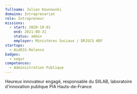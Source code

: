 ```yaml
---
fullname: Julien Kounowski
domaine: Intraprenariat
role: Intrapreneur
missions:
  - start: 2020-10-01
    end: 2021-08-31
    status: admin
    employer: Ministères Sociaux / DRJSCS HDF
startups:
  - AidESS-Relance
badges:
  - segur
competences:
  - Administration Publique
---
```

Heureux innovateur engagé, responsable du SIILAB, laboratoire d'innovation publique PIA Hauts-de-France